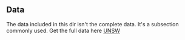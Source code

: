 ## Data

The data included in this dir isn't the complete data. It's a subsection commonly used.
Get the full data here [UNSW](https://www.kaggle.com/datasets/mrwellsdavid/unsw-nb15)
